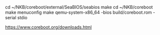 cd ~/NKB/coreboot/external/SeaBIOS/seabios
make
cd ~/NKB/coreboot
make menuconfig
make
qemu-system-x86_64 -bios build/coreboot.rom -serial stdio

https://www.coreboot.org/downloads.html
